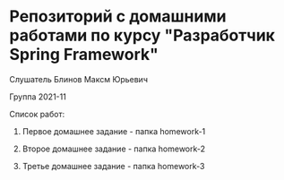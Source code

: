 # Репозиторий с домашними работами по курсу "Разработчик Spring Framework"
Слушатель Блинов Максм Юрьевич

Группа 2021-11

Список работ:
1. Первое домашнее задание - папка homework-1


2. Второе домашнее задание - папка homework-2


3. Третье домашнее задание - папка homework-3
